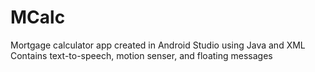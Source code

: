 # MCalc
Mortgage calculator app created in Android Studio using Java and XML
Contains text-to-speech, motion senser, and floating messages
